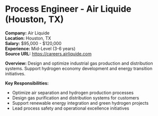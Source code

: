 # Process Engineer - Air Liquide (Houston, TX)

**Company:** Air Liquide  
**Location:** Houston, TX  
**Salary:** $95,000 - $120,000  
**Experience:** Mid-Level (3-6 years)  
**Source URL:** https://careers.airliquide.com

**Overview:** Design and optimize industrial gas production and distribution systems. Support hydrogen economy development and energy transition initiatives.

**Key Responsibilities:**
- Optimize air separation and hydrogen production processes
- Design gas purification and distribution systems for customers
- Support renewable energy integration and green hydrogen projects
- Lead process safety and operational excellence initiatives